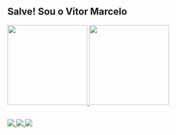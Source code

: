 ## Salve! Sou o Vitor Marcelo

<div>
  <a href="[https:](https://github.com/VitorMarcel)">
  <img height="180em" src="https://github-readme-stats.vercel.app/api?username=vitormarcel&show_icons=true&bg_color=30,0C1F33,091726,060F18,03070C,000000">
  <img height="180em" src="https://github-readme-stats.vercel.app/api/top-langs/?username=vitormarcel&layout=compact&bg_color=30,0C1F33,091726,060F18,03070C,000000">
</div>


  ##

    
<div>
  <a href="https://www.linkedin.com/in/vitor-marcelo-b27895276/"><img src="https://img.shields.io/badge/linkedin-%230077B5.svg?style=for-the-badge&logo=linkedin&logoColor=white">
  <a href="https://www.instagram.com/vitor_marcelo09/"><img src="https://img.shields.io/badge/Instagram-%23E4405F.svg?style=for-the-badge&logo=Instagram&logoColor=white">
  <a href="https://www.facebook.com/vitormarcelo.rosa.3"><img src="https://img.shields.io/badge/Facebook-%231877F2.svg?style=for-the-badge&logo=Facebook&logoColor=white">
</div>
